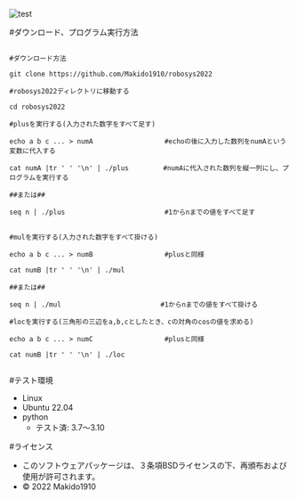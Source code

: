 ![test](https://github.com/Makido1910/robosys2022/actions/workflows/test.yml/badge.svg)

#ダウンロード、プログラム実行方法
```

#ダウンロード方法

git clone https://github.com/Makido1910/robosys2022

#robosys2022ディレクトリに移動する

cd robosys2022

#plusを実行する(入力された数字をすべて足す)

echo a b c ... > numA                  #echoの後に入力した数列をnumAという変数に代入する

cat numA |tr ' ' '\n' | ./plus       　#numAに代入された数列を縦一列にし、プログラムを実行する

##または##

seq n | ./plus                         #1からnまでの値をすべて足す


#mulを実行する(入力された数字をすべて掛ける)

echo a b c ... > numB                  #plusと同様

cat numB |tr ' ' '\n' | ./mul

##または##

seq n | ./mul                         #1からnまでの値をすべて掛ける

#locを実行する(三角形の三辺をa,b,cとしたとき、cの対角のcosの値を求める)

echo a b c ... > numC                  #plusと同様

cat numB |tr ' ' '\n' | ./loc


```

#テスト環境
* Linux
* Ubuntu 22.04
* python
  * テスト済: 3.7～3.10

#ライセンス
* このソフトウェアパッケージは、３条項BSDライセンスの下、再頒布および使用が許可されます。
* © 2022 Makido1910
